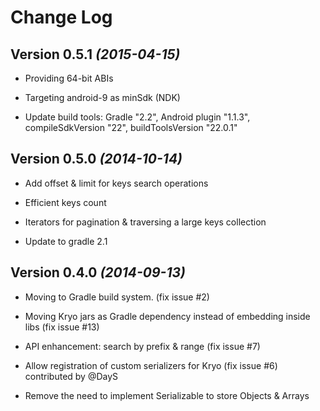 Change Log
==========

Version 0.5.1 *(2015-04-15)*
----------------------------
 * Providing 64-bit ABIs

 * Targeting android-9 as minSdk (NDK)

 * Update build tools: Gradle "2.2", Android plugin "1.1.3", compileSdkVersion "22", buildToolsVersion "22.0.1"


Version 0.5.0 *(2014-10-14)*
----------------------------
 * Add offset & limit for keys search operations

 * Efficient keys count
 
 * Iterators for pagination & traversing a large keys collection
 
 * Update to gradle 2.1 
 
 
Version 0.4.0 *(2014-09-13)*
----------------------------

 * Moving to Gradle build system. (fix issue #2)

 * Moving Kryo jars as Gradle dependency instead of embedding inside libs (fix issue #13)

 * API enhancement: search by prefix & range (fix issue #7)

 * Allow registration of custom serializers for Kryo (fix issue #6) contributed by @DayS

 * Remove the need to implement Serializable to store Objects & Arrays 

